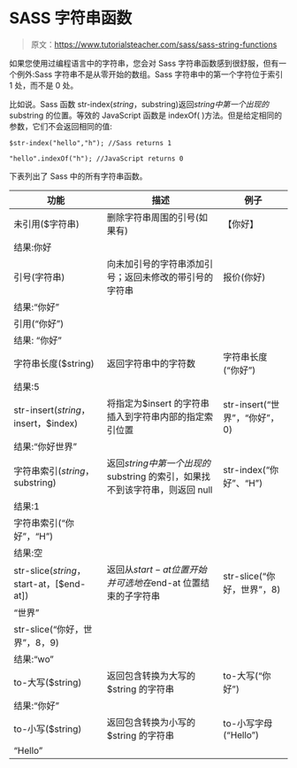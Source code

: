 # SASS 字符串函数

> 原文：<https://www.tutorialsteacher.com/sass/sass-string-functions>

如果您使用过编程语言中的字符串，您会对 Sass 字符串函数感到很舒服，但有一个例外:Sass 字符串不是从零开始的数组。Sass 字符串中的第一个字符位于索引 1 处，而不是 0 处。

比如说。Sass 函数 str-index($string，$substring)返回$string 中第一个出现的$substring 的位置。等效的 JavaScript 函数是 indexOf( <substring>)方法。但是给定相同的参数，它们不会返回相同的值:</substring>

```
$str-index("hello","h"); //Sass returns 1

"hello".indexOf("h"); //JavaScript returns 0 
```

下表列出了 Sass 中的所有字符串函数。

| 功能 | 描述 | 例子 |
| --- | --- | --- |
| 未引用($字符串) | 删除字符串周围的引号(如果有) | 【你好】
结果:你好 |
| 引号(字符串) | 向未加引号的字符串添加引号；返回未修改的带引号的字符串 | 报价(你好)
结果:“你好” |
| 引用(“你好”)
结果: “你好” |
| 字符串长度($string) | 返回字符串中的字符数 | 字符串长度(“你好”)
结果:5 |
| str-insert($string，$insert，$index) | 将指定为$insert 的字符串插入到字符串内部的指定索引位置 | str-insert(“世界”，“你好”，0)
结果:“你好世界” |
| 字符串索引($string，$substring) | 返回$string 中第一个出现的$substring 的索引，如果找不到该字符串，则返回 null | str-index(“你好”、“H”)
结果:1 |
| 字符串索引(“你好”，“H”)
结果:空 |
| str-slice($string，$start-at，[$end-at]) | 返回从$start-at 位置开始并可选地在$end-at 位置结束的子字符串 | str-slice(“你好，世界”，8)
“世界” |
| str-slice(“你好，世界”，8，9)
结果:“wo” |
| to-大写($string) | 返回包含转换为大写的$string 的字符串 | to-大写(“你好”)
结果:“你好” |
| to-小写($string) | 返回包含转换为小写的$string 的字符串 | to-小写字母(“Hello”)
“Hello” |